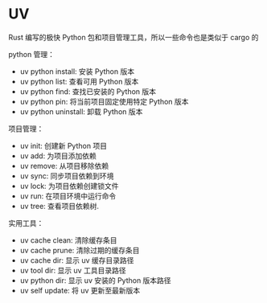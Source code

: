# UV

Rust 编写的极快 Python 包和项目管理工具，所以一些命令也是类似于 cargo 的

python 管理：

- uv python install: 安装 Python 版本
- uv python list: 查看可用 Python 版本
- uv python find: 查找已安装的 Python 版本
- uv python pin: 将当前项目固定使用特定 Python 版本
- uv python uninstall: 卸载 Python 版本

项目管理：

- uv init: 创建新 Python 项目
- uv add: 为项目添加依赖
- uv remove: 从项目移除依赖
- uv sync: 同步项目依赖到环境
- uv lock: 为项目依赖创建锁文件
- uv run: 在项目环境中运行命令
- uv tree: 查看项目依赖树.

实用工具：

- uv cache clean: 清除缓存条目
- uv cache prune: 清除过期的缓存条目
- uv cache dir: 显示 uv 缓存目录路径
- uv tool dir: 显示 uv 工具目录路径
- uv python dir: 显示 uv 安装的 Python 版本路径
- uv self update: 将 uv 更新至最新版本